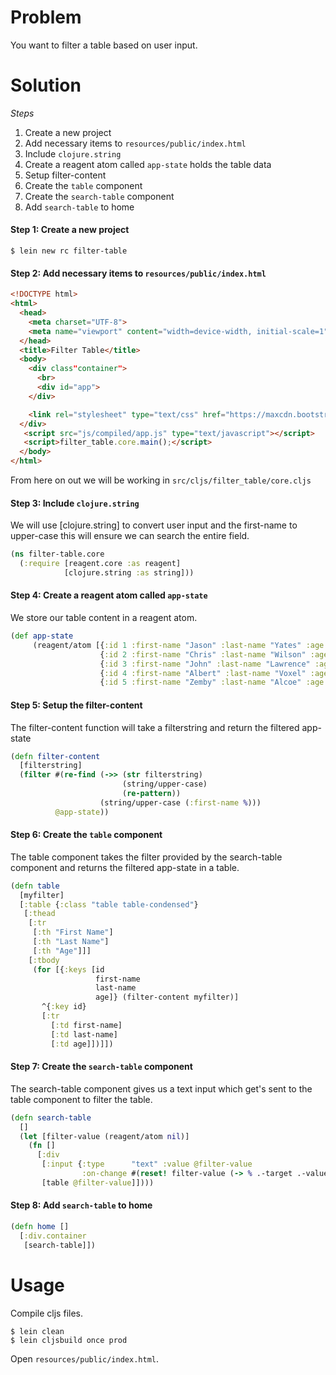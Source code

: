 # Problem

You want to filter a table based on user input.

# Solution

*Steps*

1. Create a new project
2. Add necessary items to `resources/public/index.html`
3. Include `clojure.string`
4. Create a reagent atom called `app-state` holds the table data
5. Setup filter-content
6. Create the `table` component
7. Create the `search-table` component
8. Add `search-table` to home

#### Step 1: Create a new project

```
$ lein new rc filter-table
```

#### Step 2: Add necessary items to `resources/public/index.html`

```html
<!DOCTYPE html>
<html>
  <head>
    <meta charset="UTF-8">
    <meta name="viewport" content="width=device-width, initial-scale=1">
  </head>
  <title>Filter Table</title>
  <body>
    <div class"container">
      <br>
      <div id="app">
    </div>

    <link rel="stylesheet" type="text/css" href="https://maxcdn.bootstrapcdn.com/bootstrap/3.3.6/css/bootstrap.min.css">
  </div>
   <script src="js/compiled/app.js" type="text/javascript"></script>
   <script>filter_table.core.main();</script>
  </body>
</html>
```

From here on out we will be working in `src/cljs/filter_table/core.cljs`

#### Step 3: Include `clojure.string`

We will use [clojure.string] to convert user input and the first-name to upper-case
this will ensure we can search the entire field.

```clojure
(ns filter-table.core
  (:require [reagent.core :as reagent]
            [clojure.string :as string]))
```

#### Step 4: Create a reagent atom called `app-state`


We store our table content in a reagent atom.

```clojure
(def app-state
     (reagent/atom [{:id 1 :first-name "Jason" :last-name "Yates" :age "34"}
                    {:id 2 :first-name "Chris" :last-name "Wilson" :age "33"}
                    {:id 3 :first-name "John" :last-name "Lawrence" :age"32"}
                    {:id 4 :first-name "Albert" :last-name "Voxel" :age "67"}
                    {:id 5 :first-name "Zemby" :last-name "Alcoe" :age "495"}]))
```

#### Step 5:  Setup the filter-content

The filter-content function will take a filterstring and return the filtered app-state

```clojure
(defn filter-content
  [filterstring]
  (filter #(re-find (->> (str filterstring)
                         (string/upper-case)
                         (re-pattern))
                    (string/upper-case (:first-name %)))
          @app-state))
```

#### Step 6: Create the `table` component

The table component takes the filter provided by the search-table component
and returns the filtered app-state in a table.

```clojure
(defn table
  [myfilter]
  [:table {:class "table table-condensed"}
   [:thead
    [:tr
     [:th "First Name"]
     [:th "Last Name"]
     [:th "Age"]]]
    [:tbody
     (for [{:keys [id
                   first-name
                   last-name
                   age]} (filter-content myfilter)]
       ^{:key id}
       [:tr
         [:td first-name]
         [:td last-name]
         [:td age]])]])
```

#### Step 7: Create the `search-table` component

The search-table component gives us a text input which get's sent to the
table component to filter the table.

```clojure
(defn search-table
  []
  (let [filter-value (reagent/atom nil)]
    (fn []
      [:div
       [:input {:type      "text" :value @filter-value
                :on-change #(reset! filter-value (-> % .-target .-value))}]
       [table @filter-value]])))
```

#### Step 8: Add `search-table` to home

```clojure
(defn home []
  [:div.container
   [search-table]])
```

# Usage

Compile cljs files.

```
$ lein clean
$ lein cljsbuild once prod
```

Open `resources/public/index.html`.
